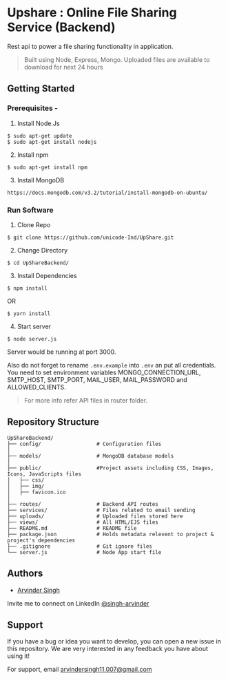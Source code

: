 
# Upshare : Online File Sharing Service (Backend)

Rest api to power a file sharing functionality in application.
>Built using Node, Express, Mongo.
Uploaded files are available to download for next 24 hours


## Getting Started

### Prerequisites -

1. Install Node.Js
```
$ sudo apt-get update
$ sudo apt-get install nodejs
```
2. Install npm
```
$ sudo apt-get install npm
```
3. Install MongoDB
```
https://docs.mongodb.com/v3.2/tutorial/install-mongodb-on-ubuntu/
```

### Run Software

1. Clone Repo
```
$ git clone https://github.com/unicode-Ind/UpShare.git
```
2. Change Directory
```
$ cd UpShareBackend/
```
3. Install Dependencies 
```  
$ npm install
```  
OR 
```  
$ yarn install
```
4. Start server
```
$ node server.js
```

Server would be running at port 3000.


Also do not forget to rename `.env.example` into `.env` an put all credentials.
You need to set environment variables MONGO_CONNECTION_URL, SMTP_HOST, SMTP_PORT, MAIL_USER, MAIL_PASSWORD and ALLOWED_CLIENTS.
>For more info refer API files in router folder.


## Repository Structure 
   
    UpShareBackend/
    ├── config/                  # Configuration files
    │
    ├── models/                  # MongoDB database models
    │
    ├── public/                  #Project assets including CSS, Images, Icons, JavaScripts files
    │   ├── css/                    
    │   ├── img/
    │   ├── favicon.ico
    │   
    ├── routes/                  # Backend API routes
    ├── services/                # Files related to email sending
    ├── uploads/                 # Uploaded files stored here
    ├── views/                   # All HTML/EJS files                                  
    ├── README.md                # README file
    ├── package.json             # Holds metadata relevent to project & project's dependencies 
    ├── .gitignore               # Git ignore files 
    └── server.js                # Node App start file



## Authors

- [Arvinder Singh](https://github.com/unicode-Ind)


Invite me to connect on LinkedIn [@singh-arvinder](https://www.linkedin.com/in/singh-arvinder)

  
## Support

If you have a bug or idea you want to develop, you can open a new issue in this repository. We are very interested in any feedback you have about using it!

For support, email arvindersingh11.007@gmail.com
